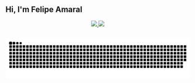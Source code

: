 ## Hi, I'm Felipe Amaral 

<div align="center">
  <a href="https://github.com/felipeam10">
  <img height="180em" src="https://github-readme-stats.vercel.app/api?username=felipeam10&show_icons=true&theme=dark&include_all_commits=true&count_private=true"/>
  <img height="180em" src="https://github-readme-stats.vercel.app/api/top-langs/?username=felipeam10&layout=compact&langs_count=7&theme=dark"/>
</div>

##
  
<div> 

  ![Snake animation](https://github.com/felipeam10/felipeam10/blob/output/github-contribution-grid-snake.svg)
 
</div>
